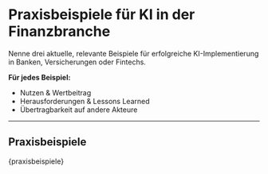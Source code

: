 <!-- praxisbeispiele.md -->
# Praxisbeispiele für KI in der Finanzbranche

Nenne drei aktuelle, relevante Beispiele für erfolgreiche KI-Implementierung in Banken, Versicherungen oder Fintechs.

**Für jedes Beispiel:**
- Nutzen & Wertbeitrag
- Herausforderungen & Lessons Learned
- Übertragbarkeit auf andere Akteure

---

## Praxisbeispiele

{praxisbeispiele}